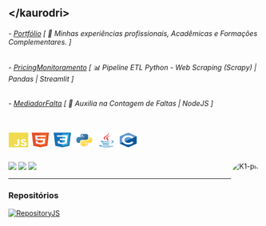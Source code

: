 ## <\/kaurodri>
###### - [Portfólio](https://kaurodri.github.io/CodeCatalog/) [ 📄 Minhas experiências profissionais, Acadêmicas e Formações Complementares. ]
###### - [PricingMonitoramento](https://github.com/kaurodri/PricingMonitoramento) [ 📊 Pipeline ETL Python - Web Scraping (Scrapy) | Pandas | Streamlit ]
###### - [MediadorFalta](https://kaurodri.github.io/MediadorFalta/) [ 🧮 Auxilia na Contagem de Faltas | NodeJS ]
##
<div style="display: inline_block"><br>
  <img align="center" alt="K1-Js" height="30" width="40" src="https://raw.githubusercontent.com/devicons/devicon/master/icons/javascript/javascript-plain.svg">
  <!--
    <img align="center" alt="K1-Ts" height="30" width="40" src="https://raw.githubusercontent.com/devicons/devicon/master/icons/typescript/typescript-plain.svg">
    <img align="center" alt="K1-React" height="30" width="40" src="https://raw.githubusercontent.com/devicons/devicon/master/icons/react/react-original.svg">
  -->
  <img align="center" alt="K1-HTML" height="30" width="40" src="https://raw.githubusercontent.com/devicons/devicon/master/icons/html5/html5-original.svg">
  <img align="center" alt="K1-CSS" height="30" width="40" src="https://raw.githubusercontent.com/devicons/devicon/master/icons/css3/css3-original.svg">
  <img align="center" alt="K1-Python" height="30" width="40" src="https://raw.githubusercontent.com/devicons/devicon/master/icons/python/python-original.svg">
  <img align="center" alt="K1-Java" height="30" width="40" src="https://raw.githubusercontent.com/devicons/devicon/master/icons/java/java-original.svg">
  <img align="center" alt="K1-Csharp" height="30" width="40" src="https://raw.githubusercontent.com/devicons/devicon/master/icons/c/c-original.svg">
</div>
  
  ##

 <img align="right" alt="K1-pic" height="150" style="border-radius:50px;" src="https://static-00.iconduck.com/assets.00/github-icon-2048x1988-jzvzcf2t.png">
<div> 
  <!--
    <a href="https://www.youtube.com/channel/UC_-uuuZbY0AAt9CViNzvc-Q" target="_blank"><img src="https://img.shields.io/badge/YouTube-FF0000?style=for-the-badge&logo=youtube&logoColor=white" target="_blank"></a>
  -->
  <a href="https://instagram.com/kaurodri" target="_blank"><img src="https://img.shields.io/badge/-Instagram-%23E4405F?style=for-the-badge&logo=instagram&logoColor=white" target="_blank"></a>
  <!--
 	 <a href="https://www.twitch.tv/rafaballerinii" target="_blank"><img src="https://img.shields.io/badge/Twitch-9146FF?style=for-the-badge&logo=twitch&logoColor=white" target="_blank"></a>
  <a href="https://discord.gg/wagxzStdcR" target="_blank"><img src="https://img.shields.io/badge/Discord-7289DA?style=for-the-badge&logo=discord&logoColor=white" target="_blank"></a> 
  -->
  <a href = "mailto:engkauanrodrigues@gmail.com"><img src="https://img.shields.io/badge/-Gmail-%23333?style=for-the-badge&logo=gmail&logoColor=white" target="_blank"></a>
  <a href="https://www.linkedin.com/in/kaurodri" target="_blank"><img src="https://img.shields.io/badge/-LinkedIn-%230077B5?style=for-the-badge&logo=linkedin&logoColor=white" target="_blank"></a> 
  
</div>

-------

### Repositórios
[![RepositoryJS](https://skillicons.dev/icons?i=js&theme=light)](https://github.com/kaurodri/RepositoryJS)
<!--
  [![RepositoryC](https://skillicons.dev/icons?i=c&theme=light)](https://github.com/kaurodri/RepositoryC)
-->
